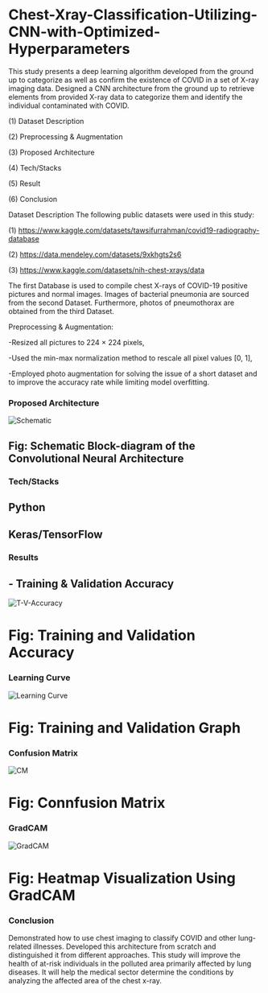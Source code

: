 # Chest-Xray-Classification-Utilizing-CNN-with-Optimized-Hyperparameters
This study presents a deep learning algorithm developed from the ground up to categorize as well as confirm the existence of COVID in a set of X-ray imaging data. Designed a CNN architecture from the ground up to retrieve elements from provided X-ray data to categorize them and identify the individual contaminated with COVID.

(1) Dataset Description

(2) Preprocessing & Augmentation

(3) Proposed Architecture

(4) Tech/Stacks

(5) Result

(6) Conclusion

Dataset Description
The following public datasets were used in this study:

(1) https://www.kaggle.com/datasets/tawsifurrahman/covid19-radiography-database

(2) https://data.mendeley.com/datasets/9xkhgts2s6

(3) https://www.kaggle.com/datasets/nih-chest-xrays/data

The first Database is used to compile chest X-rays of COVID-19 positive pictures and normal images. Images of bacterial pneumonia are sourced from the second Dataset. Furthermore, photos of pneumothorax are obtained from the third Dataset.

Preprocessing & Augmentation:

-Resized all pictures to 224 × 224 pixels,


-Used the min-max normalization method to rescale all pixel values [0, 1],

-Employed photo augmentation for solving the issue of a short dataset and to improve the accuracy rate while limiting model overfitting.

### Proposed Architecture

![Schematic](https://user-images.githubusercontent.com/48941639/216800649-3d1972bf-65d4-44e0-b5d9-1cf68894cd35.png)

## Fig: Schematic Block-diagram of the Convolutional Neural Architecture

### Tech/Stacks
 
 ## Python

 ## Keras/TensorFlow

### Results
## - Training & Validation Accuracy

![T-V-Accuracy](https://user-images.githubusercontent.com/48941639/216800671-10668072-c3b5-4306-bc33-6cce98918d1b.png)

  #                           Fig: Training and Validation Accuracy

### Learning Curve

![Learning Curve](https://user-images.githubusercontent.com/48941639/216800662-38ff01c1-4a06-462b-b24d-c518a68c1416.png)

  #                           Fig: Training and Validation Graph

### Confusion Matrix

![CM](https://user-images.githubusercontent.com/48941639/216800685-6fff0287-380e-4341-a97d-db48235940bc.png)

#                             Fig: Connfusion Matrix

### GradCAM

![GradCAM](https://user-images.githubusercontent.com/48941639/216800701-1680724c-6839-4e7f-8cd1-9794916f629a.png)

#                             Fig: Heatmap Visualization Using GradCAM

### Conclusion

Demonstrated how to use chest imaging to classify COVID and other lung-related illnesses. Developed this architecture from scratch and distinguished it from different approaches. This study will improve the health of at-risk individuals in the polluted area primarily affected by lung diseases. It will help the medical sector determine the conditions by analyzing the affected area of the chest x-ray.
